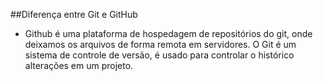 ##Diferença entre Git e GitHub
- Github é uma plataforma de hospedagem de repositórios do git, onde deixamos os arquivos de forma remota em servidores. O Git é um sistema de controle de versão, é usado para controlar o histórico alterações em um projeto.
